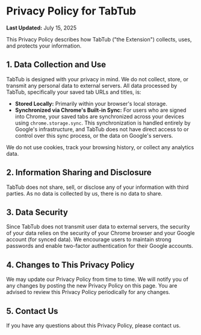 # Privacy Policy for TabTub

**Last Updated:** July 15, 2025

This Privacy Policy describes how TabTub ("the Extension") collects, uses, and protects your information.

## 1. Data Collection and Use
TabTub is designed with your privacy in mind. We do not collect, store, or transmit any personal data to external servers. All data processed by TabTub, specifically your saved tab URLs and titles, is:

- **Stored Locally:** Primarily within your browser's local storage.
- **Synchronized via Chrome's Built-in Sync:** For users who are signed into Chrome, your saved tabs are synchronized across your devices using `chrome.storage.sync`. This synchronization is handled entirely by Google's infrastructure, and TabTub does not have direct access to or control over this sync process, or the data on Google's servers.

We do not use cookies, track your browsing history, or collect any analytics data.

## 2. Information Sharing and Disclosure
TabTub does not share, sell, or disclose any of your information with third parties. As no data is collected by us, there is no data to share.

## 3. Data Security
Since TabTub does not transmit user data to external servers, the security of your data relies on the security of your Chrome browser and your Google account (for synced data). We encourage users to maintain
strong passwords and enable two-factor authentication for their Google accounts.

## 4. Changes to This Privacy Policy
We may update our Privacy Policy from time to time. We will notify you of any changes by posting the new Privacy Policy on this page. You are advised to review this Privacy Policy periodically for any changes.

## 5. Contact Us
If you have any questions about this Privacy Policy, please contact us.
